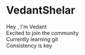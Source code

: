 # VedantShelar
Hey , I'm Vedant<br>
Excited to join the community<br>
Currently learning git<br>
Consistency is key
